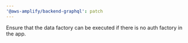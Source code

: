 ```yaml
---
'@aws-amplify/backend-graphql': patch
---
```


Ensure that the data factory can be executed if there is no auth factory in the app.
